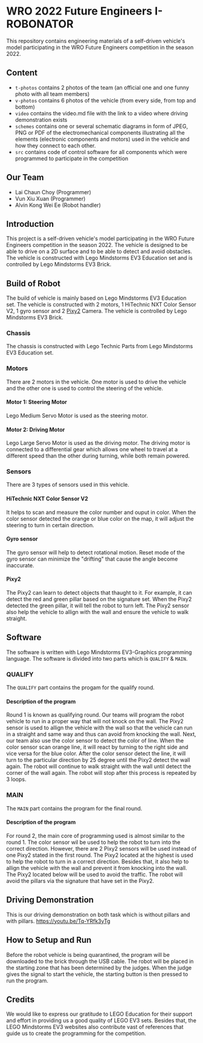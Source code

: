 # WRO 2022 Future Engineers I-ROBONATOR

This repository contains engineering materials of a self-driven vehicle's model participating in the WRO Future Engineers competition in the season 2022.

## Content

- `t-photos` contains 2 photos of the team (an official one and one funny photo with all team members)
- `v-photos` contains 6 photos of the vehicle (from every side, from top and bottom)
- `video` contains the video.md file with the link to a video where driving demonstration exists
- `schemes` contains one or several schematic diagrams in form of JPEG, PNG or PDF of the electromechanical components illustrating all the elements (electronic components and motors) used in the vehicle and how they connect to each other.
- `src` contains code of control software for all components which were programmed to participate in the competition

## Our Team

- Lai Chaun Choy (Programmer)
- Vun Xiu Xuan (Programmer)
- Alvin Kong Wei Ee (Robot handler)

## Introduction

This project is a self-driven vehicle's model participating in the WRO Future Engineers competition in the season 2022. The vehicle is designed to be able to drive on a 2D surface and to be able to detect and avoid obstacles. The vehicle is constructed with Lego Mindstorms EV3 Education set and is controlled by Lego Mindstorms EV3 Brick.

## Build of Robot

The build of vehicle is mainly based on Lego Mindstorms EV3 Education set. The vehicle is constructed with 2 motors, 1 HiTechnic NXT Color Sensor V2, 1 gyro sensor and 2 [Pixy2](https://pixycam.com/pixy2/) Camera. The vehicle is controlled by Lego Mindstorms EV3 Brick.

### Chassis

The chassis is constructed with Lego Technic Parts from Lego Mindstorms EV3 Education set.

### Motors

There are 2 motors in the vehicle. One motor is used to drive the vehicle and the other one is used to control the steering of the vehicle.

#### Motor 1: Steering Motor

Lego Medium Servo Motor is used as the steering motor.

#### Motor 2: Driving Motor

Lego Large Servo Motor is used as the driving motor. The driving motor is connected to a differential gear which allows one wheel to travel at a different speed than the other during turning, while both remain powered.

### Sensors
There are 3 types of sensors used in this vehicle.

#### HiTechnic NXT Color Sensor V2
It helps to scan and measure the color number and ouput in color. 
When the color sensor detected the orange or blue color on the map, it will adjust the steering to turn in certain direction.

#### Gyro sensor
The gyro sensor will help to detect rotational motion. Reset mode of the gyro sensor can minimize the "drifting" that cause the angle become inaccurate.

#### Pixy2
The Pixy2 can learn to detect objects that thaught to it. For example, it can detect the red and green pillar based on the signature set. When the Pixy2 detected the green pillar, it will tell the robot to turn left. The Pixy2 sensor also help the vehicle to allign with the wall and ensure the vehicle to walk straight.

## Software

The software is written with Lego Mindstorms EV3-Graphics programming language.
The software is divided into two parts which is `QUALIFY` & `MAIN`.

### QUALIFY
The `QUALIFY` part contains the progam for the qualify round.

#### Description of the program
Round 1 is known as qualifying round. Our teams will program the robot vehicle to run in a proper way that will not knock on the wall. The Pixy2 sensor is used to allign the vehicle with the wall so that the vehicle can run in a straight and same way and thus can avoid from knocking the wall. Next, our team also use the color sensor to detect the color of line. When the color sensor scan orange line, it will react by turning to the right side and vice versa for the blue color. After the color sensor detect the line, it will turn to the particular direction by 25 degree until the Pixy2 detect the wall again. The robot will continue to walk straight with the wall until detect the corner of the wall again. The robot will stop after this process is repeated by 3 loops.

### MAIN
The `MAIN` part contains the program for the final round.

#### Description of the program
For round 2, the main core of programming used is almost similar to the round 1. The color sensor wil be used  to help the robot to turn into the correct direction. However, there are 2 Pixy2 sensors will be used instead of one Pixy2 stated in the first round. The Pixy2 located at the highest is used to help the robot to turn in a correct direction. Besides that, it also help to allign the vehicle with the wall and prevent it from knocking into the wall. The Pixy2 located below will be used to avoid the traffic. The robot will avoid the pillars via the signature that have set in the Pixy2. 

## Driving Demonstration
This is our driving demonstration on both task which is without pillars and with pillars.
https://youtu.be/Tq-YRfk3yTg 

## How to Setup and Run
Before the robot vehicle is being quarantined, the program will be downloaded to the brick through the USB cable. The robot will be placed in the starting zone that has been determined by the judges.  When the judge gives the signal to start the vehicle, the starting button is then pressed to run the program.


## Credits
We would like to express our gratitude to LEGO Education for their support and effort in providing us a good quality of LEGO EV3 sets. Besides that, the LEGO Mindstorms EV3 websites also contribute vast of references that guide us to create the programming for the competition.
